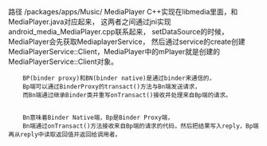 路径 /packages/apps/Music/
MediaPlayer C++实现在libmedia里面，和MediaPlayer.java对应起来，
这两者之间通过jni实现android_media_MediaPlayer.cpp联系起来， setDataSource的时候，MediaPlayer会先获取MediaplayerService，
然后通过service的create创建MediaPlayerService::Client，MediaPlayer中的mPlayer就是创建的MediaPlayerService::Client对象。

```
    BP(binder proxy)和BN(binder native)是通过binder来通信的，
    Bp端可以通过BinderProxy的transact()方法与Bn端发送请求，
    而Bn端通过继承Binder类并重写onTransact()接收并处理来自Bp端的请求。


    Bn意味着Binder Native端，Bp是Binder Proxy端，
    Bn端通过onTransact()方法接收来自Bp端的请求的代码，然后把结果写入reply，Bp端再从reply中读取返回值并返回给调用者。

```